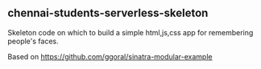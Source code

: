 
## chennai-students-serverless-skeleton
Skeleton code on which to build a simple html,js,css app for remembering people's faces.

Based on https://github.com/ggoral/sinatra-modular-example
